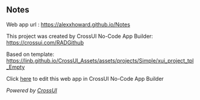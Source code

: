 ## Notes
Web app url : https://alexxhoward.github.io/Notes

This project was created by CrossUI No-Code App Builder: https://crossui.com/RADGithub

Based on template: https://linb.github.io/CrossUI_Assets/assets/projects/Simple/xui_project_tpl_Empty

Click [here](https://crossui.com/RADGithub/#!from=github&owner=alexxhoward&repo=Notes) to edit this web app in CrossUI No-Code App Builder

<i>Powered by [CrossUI](https://crossui.com)</i>
